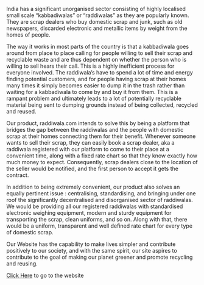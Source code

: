 India has a significant unorganised sector consisting of highly localised small scale “kabbadiwalas” or “raddiwalas” as they are popularly known. They are scrap dealers who buy domestic scrap and junk, such as old newspapers, discarded electronic and metallic items by weight from the homes of people.
 
The way it works in most parts of the country is that a kabbadiwala goes around from place to place calling for people willing to sell their scrap and recyclable waste and are thus dependent on whether the person who is willing to sell hears their call. 
This is a highly inefficient process for everyone involved. The raddiwala’s have to spend a lot of time and energy finding potential customers, and for people having scrap at their homes many times it simply becomes easier to dump it in the trash rather than waiting for a kabbadiwala to come by and buy it from them. This is a rampant problem and ultimately leads to a lot of potentially recyclable material being sent to dumping grounds instead of being collected, recycled and reused.

Our product, raddiwala.com intends to solve this by being a platform that bridges the gap between the raddiwalas and the people with domestic scrap at their homes connecting them for their benefit.
 Whenever someone wants to sell their scrap, they can easily book a scrap dealer, aka a raddiwala registered with our platform to come to their place at a convenient time, along with a fixed rate chart so that they know exactly how much money to expect. Consequently, scrap dealers close to the location of the seller would be notified, and the first person to accept it gets the contract. 

In addition to being extremely convenient, our product also solves an equally pertinent issue : centralising, standardising, and bringing under one roof the significantly decentralised and disorganised sector of raddiwalas. 
We would be providing all our registered raddiwalas with standardised electronic weighing equipment, modern and sturdy equipment for transporting the scrap, clean uniforms, and so on. 
Along with that, there would be a uniform, transparent and well defined rate chart for every type of domestic scrap.

Our Website has the capability to make lives simpler and contribute positively to our society, and with the same spirit, our site aspires to contribute to the goal of making our planet greener and promote recycling and reusing.

<a href="https://shubhmittal44.github.io/Pitchers/login/homepage.html">Click Here</a> to go to the website


